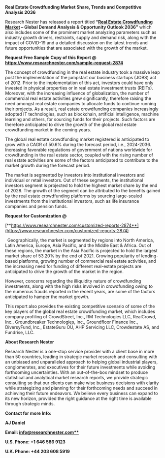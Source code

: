 ﻿**Real Estate Crowdfunding Market Share, Trends and Competitive Analysis 2036**

Research Nester has released a report titled **“[Real Estate Crowdfunding Market](https://www.researchnester.com/reports/real-estate-crowdfunding-market/2874) – Global Demand Analysis & Opportunity Outlook 2036”** which also includes some of the prominent market analyzing parameters such as industry growth drivers, restraints, supply and demand risk, along with the impact of COVID-19 and a detailed discussion on the latest trends and future opportunities that are associated with the growth of the market.

<a name="_hlk168911453"></a>**Request Free Sample Copy of this Report @ <https://www.researchnester.com/sample-request-2874>** 

The concept of crowdfunding in the real estate industry took a massive leap post the implementation of the jumpstart our business startups (JOBS) act of 2012. Prior to the implementation of this act, investors could have only invested in physical properties or in real estate investment trusts (REITs). Moreover, with the increasing influence of globalization, the number of commercial real estate activities grew significantly, therefore raising the need amongst real estate companies to allocate funds to continue running their projects. As a result, real estate crowdfunding companies increasingly adopted IT technologies, such as blockchain, artificial intelligence, machine learning and others, for sourcing funds for their projects. Such factors are therefore anticipated to drive the growth of the global real estate crowdfunding market in the coming years.

The global real estate crowdfunding market registered is anticipated to grow with a CAGR of 50.6% during the forecast period, i.e., 2024-2036. Increasing favorable regulations of government of nations worldwide for crowdfunding in the real estate sector, coupled with the rising number of real estate activities are some of the factors anticipated to contribute to the market growth during the forecast period.

The market is segmented by investors into institutional investors and individual or retail investors. Out of these segments, the institutional investors segment is projected to hold the highest market share by the end of 2028. The growth of the segment can be attributed to the benefits gained by the real estate crowdfunding platforms by sourcing large-scaled investments from the institutional investors, such as life insurance companies and pension funds.

**Request for Customization @**

[**https://www.researchnester.com/customized-reports-2874**](https://www.researchnester.com/customized-reports-2874)

` `Geographically, the market is segmented by regions into North America, Latin America, Europe, Asia Pacific, and the Middle East & Africa. Out of these regions, the market in the Asia Pacific is projected to hold the largest market share of 53.20% by the end of 2021. Growing popularity of lending-based platforms, growing number of commercial real estate activities, and the increasing need for funding of different real-estate projects are anticipated to drive the growth of the market in the region.

However, concerns regarding the illiquidity nature of crowdfunding investments, along with the high risks involved in crowdfunding owing to the numerous frauds reported in the recent years, are some of the factors anticipated to hamper the market growth.

This report also provides the existing competitive scenario of some of the key players of the global real estate crowdfunding market, which includes company profiling of CrowdStreet, Inc., RM Technologies LLC, RealCrowd, Inc., Groundbreaker Technologies, Inc., Groundfloor Finance Inc., DiversyFund, Inc., EstateGuru OÜ, AHP Servicing LLC, Crowdestate AS, and Fundrise, LLC.

<a name="_hlk168910495"></a>**About Research Nester**

Research Nester is a one-stop service provider with a client base in more than 50 countries, leading in strategic market research and consulting with an unbiased and unparalleled approach to helping global industrial players, conglomerates, and executives for their future investments while avoiding forthcoming uncertainties. With an out-of-the-box mindset to produce statistical and analytical market research reports, we provide strategic consulting so that our clients can make wise business decisions with clarity while strategizing and planning for their forthcoming needs and succeed in achieving their future endeavors. We believe every business can expand to its new horizon, provided the right guidance at the right time is available through strategic minds.

**Contact for more Info:**

**AJ Daniel**

**Email: [info@researchnester.com**](mailto:info@researchnester.com)**

**U.S. Phone: +1 646 586 9123** 

**U.K. Phone: +44 203 608 5919**
